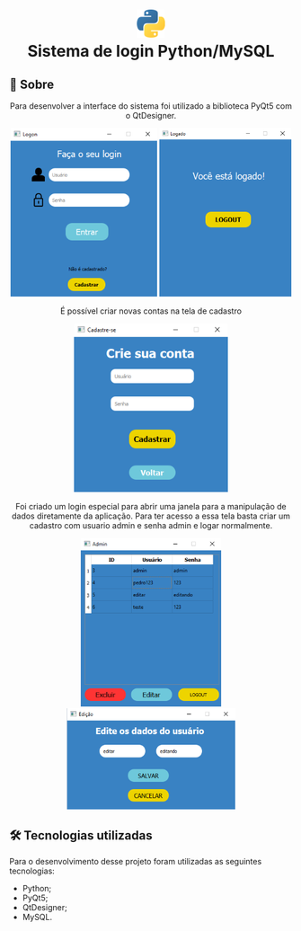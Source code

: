 <h1 align="center">
<img src="https://github.com/ipedromotta/Python/blob/main/logo.png" width="50"><br>Sistema de login Python/MySQL
</h1>

## :page_facing_up: Sobre #

<p align="center"> 
Para desenvolver a interface do sistema foi utilizado a biblioteca PyQt5 com o QtDesigner.
</p>
<p align="center">
 <img src="https://github.com/ipedromotta/Login-Python-MySQL/blob/main/preview/example1.png" height="300">
 <img src="https://github.com/ipedromotta/Login-Python-MySQL/blob/main/preview/example2.png" height="300">
</p>
<p align="center">
  É possível criar novas contas na tela de cadastro
</p>
<p align="center">
  <img src="https://github.com/ipedromotta/Login-Python-MySQL/blob/main/preview/example3.png" height="300">
</p>
<p align="center"> 
Foi criado um login especial para abrir uma janela para a manipulação de dados diretamente da aplicação. Para ter acesso a essa
tela basta criar um cadastro com usuario admin e senha admin e logar normalmente.
</p>
<p align="center">
  <img src="https://github.com/ipedromotta/Login-Python-MySQL/blob/main/preview/example4.png" height="300">
  <img src="https://github.com/ipedromotta/Login-Python-MySQL/blob/main/preview/example5.png" width="300">
</p>


## 🛠️ Tecnologias utilizadas #

Para o desenvolvimento desse projeto foram utilizadas as seguintes tecnologias:

* Python;
* PyQt5;
* QtDesigner;
* MySQL.
